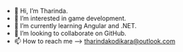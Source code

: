 - 👋 Hi, I’m Tharinda.
- 👀 I’m interested in game development.
- 🌱 I’m currently learning Angular and .NET.
- 💞️ I’m looking to collaborate on GitHub.
- 📫 How to reach me --> tharindakodikara@outlook.com

<!---
tharindadk/tharindadk is a ✨ special ✨ repository because its `README.md` (this file) appears on your GitHub profile.
You can click the Preview link to take a look at your changes.
--->
